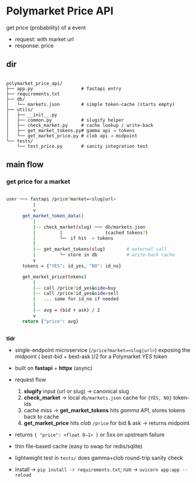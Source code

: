 # Polymarket Price API

get price (probability) of a event

- request: with market url
- response: price  

## dir
```plaintext

polymarket_price_api/
├── app.py                  # fastapi entry
├── requirements.txt
├── db/
│   └── markets.json        # simple token-cache (starts empty)
├── utils/
│   ├── __init__.py
│   ├── common.py           # slugify helper
│   ├── check_market.py     # cache lookup / write-back
│   ├── get_market_tokens.py# gamma api → tokens
│   └── get_market_price.py # clob api → midpoint
└── tests/
    └── test_price.py       # sanity integration test
```


## main flow 

### get price for a market



```bash

user ──> fastapi /price?market=<slug|url>
          |
          v
      get_market_token_data()
          |
          |-- check_market(slug) ──> db/markets.json
          |         |                (cached tokens?)
          |         └─╴ if hit -> tokens
          |
          |-- get_market_tokens(slug)        # external call
          |         └─ store in db           # write-back cache
          v
      tokens = {"YES": id_yes, "NO": id_no}

      get_market_price(tokens)
          |
          |-- call /price?id_yes&side=buy
          |-- call /price?id_yes&side=sell
          |   ... same for id_no if needed
          |
          |-- avg = (bid + ask) / 2
          v
      return {"price": avg}
```
## 
**tldr**

* single-endpoint microservice (`/price?market=<slug|url>`) exposing the midpoint ( best-bid + best-ask )/2 for a Polymarket *YES* token
* built on **fastapi** + **httpx** (async)
* request flow

  1. **slugify** input (url or slug) → canonical slug
  2. **check\_market** → local `db/markets.json` cache for `{YES, NO}` token-ids
  3. cache miss → **get\_market\_tokens** hits *gamma* API, stores tokens back to cache
  4. **get\_market\_price** hits *clob* `/price` for bid & ask → returns midpoint
* returns `{ "price": <float 0–1> }` or 5xx on upstream failure
* thin file-based cache (easy to swap for redis/sqlite)
* lightweight test in `tests/` does gamma+clob round-trip sanity check
* install -> `pip install -r requirements.txt`; run -> `uvicorn app:app --reload`

